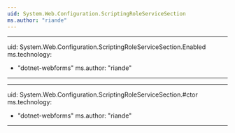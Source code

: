 ```yaml
---
uid: System.Web.Configuration.ScriptingRoleServiceSection
ms.author: "riande"
---
```


---
uid: System.Web.Configuration.ScriptingRoleServiceSection.Enabled
ms.technology: 
  - "dotnet-webforms"
ms.author: "riande"
---

---
uid: System.Web.Configuration.ScriptingRoleServiceSection.#ctor
ms.technology: 
  - "dotnet-webforms"
ms.author: "riande"
---
